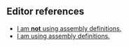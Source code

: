 ## Editor references

- [I am **not** using assembly definitions.](Editor%20Assemblies.md)
- [I am using assembly definitions.](Assembly%20Definitions.md)

